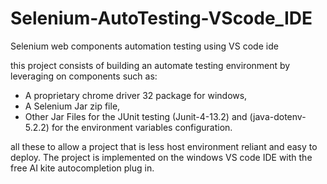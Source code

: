 # Selenium-AutoTesting-VScode_IDE
Selenium  web components automation testing using VS code ide

this project consists of building an automate testing environment by leveraging on components such as: 

- A proprietary chrome driver 32 package for windows,
- A Selenium Jar zip file,
- Other Jar Files for the JUnit testing (Junit-4-13.2) and (java-dotenv-5.2.2) for the environment variables configuration.

all these to allow a project that is less host environment reliant and easy to deploy.
The project is implemented on the windows VS code IDE with the free AI kite autocompletion plug in.

